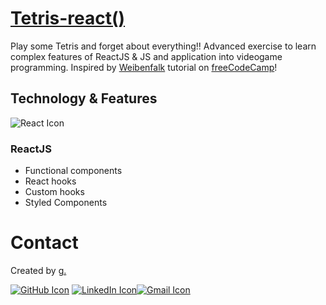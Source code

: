 # [Tetris-react()](https://tetris-react-gold.vercel.app/)

Play some Tetris and forget about everything!!
Advanced exercise to learn complex features of ReactJS & JS and application into videogame programming.
Inspired by [Weibenfalk](https://www.youtube.com/channel/UCnnnWy4UTYN258FfVGeXBbg) tutorial on [freeCodeCamp](https://www.freecodecamp.org/)!

## Technology & Features

<img src="https://img.icons8.com/ios-filled/50/000000/react-native.png" alt="React Icon"/>

### ReactJS

- Functional components
- React hooks
- Custom hooks
- Styled Components

# Contact

Created by [g.](https://www.linkedin.com/in/giuliano-marco-montis/)

[<img src="https://img.icons8.com/clouds/100/000000/github.png" alt="GitHub Icon"/>](https://github.com/GiulianoMarcoMontis)
[<img src="https://img.icons8.com/clouds/100/000000/linkedin.png" alt="LinkedIn Icon"/>](https://www.linkedin.com/in/giuliano-marco-montis/)[<img src="https://img.icons8.com/clouds/100/000000/gmail-new.png" alt="Gmail Icon"/>](mailto:giuliano.montis@gmail.com)
